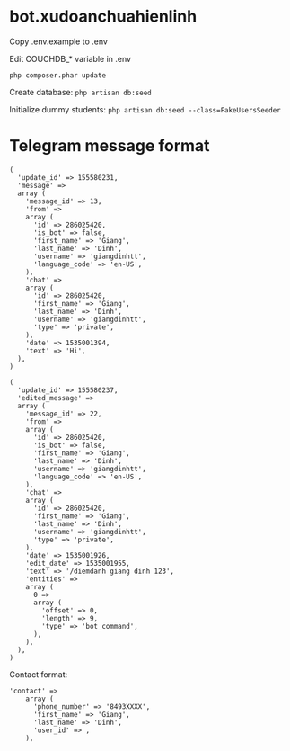 # bot.xudoanchuahienlinh

Copy .env.example to .env

Edit COUCHDB_* variable in .env

`php composer.phar update`

Create database: `php artisan db:seed`

Initialize dummy students: `php artisan db:seed --class=FakeUsersSeeder`

# Telegram message format
```
(
  'update_id' => 155580231,
  'message' =>
  array (
    'message_id' => 13,
    'from' =>
    array (
      'id' => 286025420,
      'is_bot' => false,
      'first_name' => 'Giang',
      'last_name' => 'Dinh',
      'username' => 'giangdinhtt',
      'language_code' => 'en-US',
    ),
    'chat' =>
    array (
      'id' => 286025420,
      'first_name' => 'Giang',
      'last_name' => 'Dinh',
      'username' => 'giangdinhtt',
      'type' => 'private',
    ),
    'date' => 1535001394,
    'text' => 'Hi',
  ),
)
```

```
(
  'update_id' => 155580237,
  'edited_message' =>
  array (
    'message_id' => 22,
    'from' =>
    array (
      'id' => 286025420,
      'is_bot' => false,
      'first_name' => 'Giang',
      'last_name' => 'Dinh',
      'username' => 'giangdinhtt',
      'language_code' => 'en-US',
    ),
    'chat' =>
    array (
      'id' => 286025420,
      'first_name' => 'Giang',
      'last_name' => 'Dinh',
      'username' => 'giangdinhtt',
      'type' => 'private',
    ),
    'date' => 1535001926,
    'edit_date' => 1535001955,
    'text' => '/diemdanh giang dinh 123',
    'entities' =>
    array (
      0 =>
      array (
        'offset' => 0,
        'length' => 9,
        'type' => 'bot_command',
      ),
    ),
  ),
)
```

Contact format:

```
'contact' => 
    array (
      'phone_number' => '8493XXXX',
      'first_name' => 'Giang',
      'last_name' => 'Dinh',
      'user_id' => ,
    ),
```
